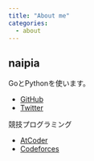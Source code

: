 ```yaml
---
title: "About me"
categories:
  - about
---
```


## naipia

GoとPythonを使います。

- [GitHub](https://github.com/naipia)
- [Twitter](https://twitter.com/naipia_)

競技プログラミング

- [AtCoder](https://atcoder.jp/users/naipia)
- [Codeforces](https://codeforces.com/profile/naipia)
